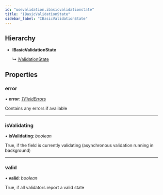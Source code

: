 ```yaml
---
id: "usevalidation.ibasicvalidationstate"
title: "IBasicValidationState"
sidebar_label: "IBasicValidationState"
---
```


## Hierarchy

* **IBasicValidationState**

  ↳ [IValidationState](usevalidation.ivalidationstate.md)

## Properties

###  error

• **error**: *[TFieldErrors](../modules/validators.md#tfielderrors)*

Contains any errors if available

___

###  isValidating

• **isValidating**: *boolean*

True, if the field is currently validating
(asynchronous validation running in background)

___

###  valid

• **valid**: *boolean*

True, if all validators report a valid state
